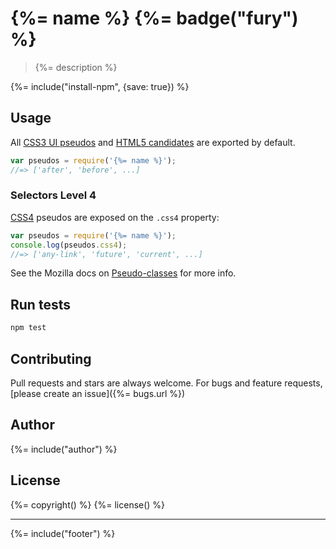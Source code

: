 # {%= name %} {%= badge("fury") %}

> {%= description %}

{%= include("install-npm", {save: true}) %}

## Usage

All [CSS3 UI pseudos](http://dev.w3.org/csswg/css-ui-3/) and [HTML5 candidates](http://www.w3.org/TR/html5/) are exported by default.

```js
var pseudos = require('{%= name %}');
//=> ['after', 'before', ...]
```

### Selectors Level 4

[CSS4](http://dev.w3.org/csswg/selectors4/) pseudos are exposed on the `.css4` property:

```js
var pseudos = require('{%= name %}');
console.log(pseudos.css4);
//=> ['any-link', 'future', 'current', ...]
```

See the Mozilla docs on [Pseudo-classes](https://developer.mozilla.org/en-US/docs/Web/CSS/Pseudo-classes) for more info.


## Run tests

```bash
npm test
```

## Contributing
Pull requests and stars are always welcome. For bugs and feature requests, [please create an issue]({%= bugs.url %})

## Author
{%= include("author") %}

## License
{%= copyright() %}
{%= license() %}

***

{%= include("footer") %}